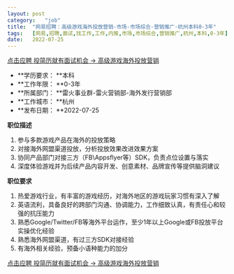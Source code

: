 ```yaml
---
layout:	post
category:	"job"
title:	"网易招聘：高级游戏海外投放营销-市场-市场综合-营销推广-杭州本科0-3年"
tags:	[网易,招聘,面试,找工作,工作,内推,市场,市场综合,营销推广,杭州,本科,0-3年]
date:	2022-07-25
---
```


[点击应聘 投简历就有面试机会 -> 高级游戏海外投放营销](http://mobile.bole.netease.com/bole/boleDetail?id=38778&employeeId=346f03c3cda5f04c&key=all)



- **学历要求： **本科
- **工作年限： **0-3年
- **所属部门： **雷火事业群-雷火营销部-海外发行营销部
- **工作城市： **杭州
- **发布日期： **2022-07-25



**职位描述**
1. 参与多款游戏产品在海外的投放策略
2. 对接海外网盟渠道投放，分析投放效果改进效果方案
3. 协同产品部门对接三方（FB\Appsflyer等）SDK，负责点位设置与落实
4. 深度体验游戏并为后续产品内容开发、创意素材、品牌宣传等提供脑洞建议



**职位要求**
1. 热爱游戏行业，有丰富的游戏经历，对海外地区的游戏玩家习惯有深入了解
2. 英语流利，具备良好的跨部门沟通、协调能力，工作细致认真，有责任心和较强的抗压能力
3. 熟悉Google/Twitter/FB等海外平台运作，至少1年以上Google或FB投放平台实操优化经验
4. 熟悉海外网盟渠道，有过三方SDK对接经验
5. 有海外相关经验，预备小语种能力的加分



[点击应聘 投简历就有面试机会 -> 高级游戏海外投放营销](http://mobile.bole.netease.com/bole/boleDetail?id=38778&employeeId=346f03c3cda5f04c&key=all)